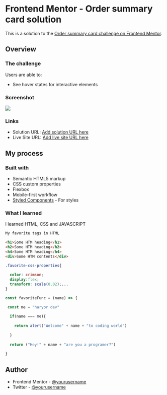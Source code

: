 # Frontend Mentor - Order summary card solution

This is a solution to the [Order summary card challenge on Frontend Mentor](https://www.frontendmentor.io/challenges/order-summary-component-QlPmajDUj).

## Overview

### The challenge

Users are able to:

- See hover states for interactive elements

### Screenshot

![](images/Screenshot.png)

### Links

- Solution URL: [Add solution URL here](https://your-solution-url.com)
- Live Site URL: [Add live site URL here](https://your-live-site-url.com)

## My process

### Built with

- Semantic HTML5 markup
- CSS custom properties
- Flexbox
- Mobile-first workflow
- [Styled Components](https://styled-components.com/) - For styles

### What I learned

I learned HTML, CSS and JAVASCRIPT 

```html
My favorite tags in HTML 

<h1>Some HTM heading</h1>
<h2>Some HTM heading</h2>
<h4>Some HTM heading</h4>
<div>Some HTM contents</div>
```
```css
.favorite-css-properties{
  
  color: crimson;
  display:flex;
  transform: scale(0.02);...
}
```
```js
const favoriteFunc = (name) => {

 const me = "haryor dev"
 
  if(name === me){
  
    return alert("Welcome" + name + "to coding world")
    
  }
  
  return ("Hey!" + name + "are you a programer?")
  
}
```

## Author

- Frontend Mentor - [@yourusername](https://www.frontendmentor.io/profile/yourusername)
- Twitter - [@yourusername](https://www.twitter.com/yourusername)
